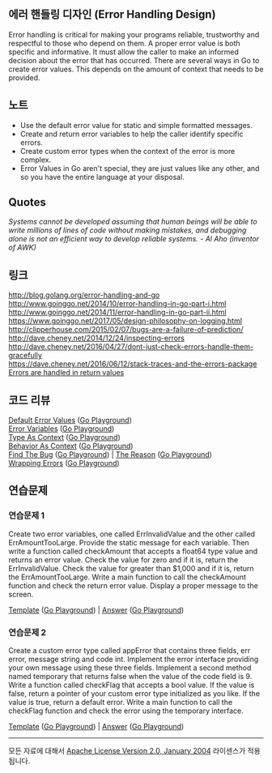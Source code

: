 ## 에러 핸들링 디자인 (Error Handling Design)

Error handling is critical for making your programs reliable, trustworthy and respectful to those who depend on them. A proper error value is both specific and informative. It must allow the caller to make an informed decision about the error that has occurred. There are several ways in Go to create error values. This depends on the amount of context that needs to be provided.

## 노트

* Use the default error value for static and simple formatted messages.
* Create and return error variables to help the caller identify specific errors.
* Create custom error types when the context of the error is more complex.
* Error Values in Go aren't special, they are just values like any other, and so you have the entire language at your disposal.

## Quotes

_Systems cannot be developed assuming that human beings will be able to write millions of lines of code without making mistakes, and debugging alone is not an efficient way to develop reliable systems. - Al Aho (inventor of AWK)_

## 링크

http://blog.golang.org/error-handling-and-go  
http://www.goinggo.net/2014/10/error-handling-in-go-part-i.html  
http://www.goinggo.net/2014/11/error-handling-in-go-part-ii.html  
https://www.goinggo.net/2017/05/design-philosophy-on-logging.html  
http://clipperhouse.com/2015/02/07/bugs-are-a-failure-of-prediction/  
http://dave.cheney.net/2014/12/24/inspecting-errors  
http://dave.cheney.net/2016/04/27/dont-just-check-errors-handle-them-gracefully  
https://dave.cheney.net/2016/06/12/stack-traces-and-the-errors-package  
[Errors are handled in return values](https://plus.google.com/+RussCox-rsc/posts/iqAiKAwP6Ce)  

## 코드 리뷰

[Default Error Values](example1/example1.go) ([Go Playground](https://play.golang.org/p/aSjTxzNfP2))  
[Error Variables](example2/example2.go) ([Go Playground](https://play.golang.org/p/-vBG0m1Scs))  
[Type As Context](example3/example3.go) ([Go Playground](https://play.golang.org/p/FeR2nE3eAH))  
[Behavior As Context](example4/example4.go) ([Go Playground](https://play.golang.org/p/Aylgou6Gq0))  
[Find The Bug](example5/example5.go) ([Go Playground](https://play.golang.org/p/0AUU_sJsec)) | 
[The Reason](example5/reason/reason.go) ([Go Playground](https://play.golang.org/p/TCANdwroOi))  
[Wrapping Errors](example6/example6.go) ([Go Playground](https://play.golang.org/p/VfqgeCH-v2))  

## 연습문제

### 연습문제 1
Create two error variables, one called ErrInvalidValue and the other called ErrAmountTooLarge. Provide the static message for each variable. Then write a function called checkAmount that accepts a float64 type value and returns an error value. Check the value for zero and if it is, return the ErrInvalidValue. Check the value for greater than $1,000 and if it is, return the ErrAmountTooLarge. Write a main function to call the checkAmount function and check the return error value. Display a proper message to the screen.

[Template](exercises/template1/template1.go) ([Go Playground](https://play.golang.org/p/Ltxl8Hkrkl)) | 
[Answer](exercises/exercise1/exercise1.go) ([Go Playground](https://play.golang.org/p/WHmYkHwYjf))

### 연습문제 2
Create a custom error type called appError that contains three fields, err error, message string and code int. Implement the error interface providing your own message using these three fields. Implement a second method named temporary that returns false when the value of the code field is 9. Write a function called checkFlag that accepts a bool value. If the value is false, return a pointer of your custom error type initialized as you like. If the value is true, return a default error. Write a main function to call the checkFlag function and check the error using the temporary interface.

[Template](exercises/template2/template2.go) ([Go Playground](http://play.golang.org/p/9nEdNSMa_j)) | 
[Answer](exercises/exercise2/exercise2.go) ([Go Playground](http://play.golang.org/p/7iX9wZX6WP))
___
모든 자료에 대해서 [Apache License Version 2.0, January 2004](http://www.apache.org/licenses/LICENSE-2.0) 라이센스가 적용됩니다.
